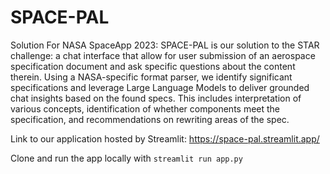 # SPACE-PAL
Solution For NASA SpaceApp 2023:
SPACE-PAL is our solution to the STAR challenge: a chat interface that allow for user submission of an aerospace specification document and ask specific questions about the content therein. Using a NASA-specific format parser, we identify significant specifications and leverage Large Language Models to deliver grounded chat insights based on the found specs. This includes interpretation of various concepts, identification of whether components meet the specification, and recommendations on rewriting areas of the spec.

Link to our application hosted by Streamlit: https://space-pal.streamlit.app/

Clone and run the app locally with ```streamlit run app.py```
